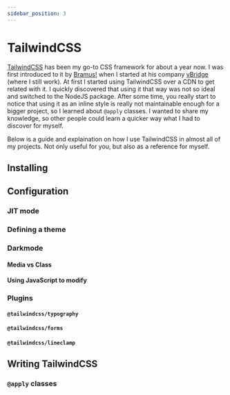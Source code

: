 ```yaml
---
sidebar_position: 3
---
```


# TailwindCSS

[TailwindCSS](<https://www.tailwindcss.com>) has been my go-to CSS framework for about a year now. I was first introduced to it by [Bramus!](<https://www.bram.us>) when I started at his company [vBridge](<https://www.vbridge.eu>) (where I still work). At first I started using TailwindCSS over a CDN to get related with it. I quickly discovered that using it that way was not so ideal and switched to the NodeJS package. After some time, you really start to notice that using it as an inline style is really not maintainable enough for a bigger project, so I learned about `@apply` classes. I wanted to share my knowledge, so other people could learn a quicker way what I had to discover for myself.

Below is a guide and explaination on how I use TailwindCSS in almost all of my projects. Not only useful for you, but also as a reference for myself.

## Installing

## Configuration

### JIT mode

### Defining a theme

### Darkmode

#### Media vs Class

#### Using JavaScript to modify

### Plugins

#### `@tailwindcss/typography`

#### `@tailwindcss/forms`

#### `@tailwindcss/lineclamp`

## Writing TailwindCSS

### `@apply` classes

